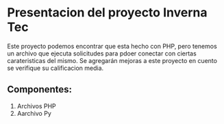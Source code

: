 # Presentacion del proyecto Inverna Tec
Este proyecto podemos encontrar que esta hecho con PHP, pero tenemos un archivo que ejecuta solicitudes para pdoer conectar con ciertas carateristicas del mismo.
Se agregarán mejoras a este proyecto en cuento se verifique su calificacion media.

## Componentes:
1. Archivos PHP
2. Aarchivo Py
